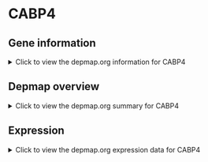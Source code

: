 <h1>CABP4</h1>

<h2>Gene information</h2>
<details>
  <summary>Click to view the depmap.org information for CABP4</summary>
  <p><a href="https://depmap.org/portal/gene/CABP4?tab=about" target="_BLANK">Open page in a new tab...</a></p>
  <iframe src="https://depmap.org/portal/gene/CABP4?tab=about" style="border:none;width:100%;height:800px"></iframe>
</details>

<h2>Depmap overview</h2>
<details>
  <summary>Click to view the depmap.org summary for CABP4</summary>
  <p><a href="https://depmap.org/portal/gene/CABP4?tab=overview" target="_BLANK">Open page in a new tab...</a></p>
  <iframe src="https://depmap.org/portal/gene/CABP4?tab=overview" style="border:none;width:100%;height:800px"></iframe>
</details>

<h2>Expression</h2>
<details>
  <summary>Click to view the depmap.org expression data for CABP4</summary>
  <p><a href="https://depmap.org/portal/gene/CABP4?tab=characterization" target="_BLANK">Open page in a new tab...</a></p>
  <iframe src="https://depmap.org/portal/gene/CABP4?tab=characterization" style="border:none;width:100%;height:800px"></iframe>
</details>


<!--
<h2>Reactome Pathway diagram</h2>
<details>
  <summary>Click to view the Reactome pathway for CABP4</summary>
  <p><a href="PURL" target="_BLANK">Open page in a new tab...</a></p>
  PNAME
</details>
-->


